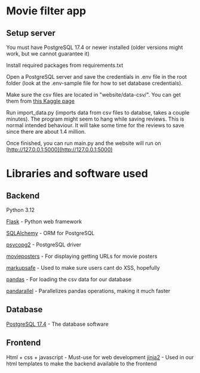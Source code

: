 # Movie filter app
## Setup server
You must have PostgreSQL 17.4 or newer installed (older versions might work, but we cannot guarantee it)

Install required packages from requirements.txt

Open a PostgreSQL server and save the credentials in .env file in the root folder (look at the .env-sample file for how to set database credentials).

Make sure the csv files are located in "website/data-csv/". You can get them from [this Kaggle page](https://www.kaggle.com/datasets/andrezaza/clapper-massive-rotten-tomatoes-movies-and-reviews/)

Run import_data.py (imports data from csv files to databse, takes a couple minutes). The program might seem to hang while saving reviews. This is normal intended behaviour. It will take some time for the reviews to save since there are about 1.4 million.

Once finished, you can run main.py and the website will run on [http://127.0.0.1:5000](http://127.0.0.1:5000)


# Libraries and software used

## Backend
Python 3.12

[Flask](https://flask.palletsprojects.com/en/stable/) - Python web framework

[SQLAlchemy](https://www.sqlalchemy.org/) - ORM for PostgreSQL

[psycopg2](https://pypi.org/project/psycopg2/) - PostgreSQL driver

[movieposters](https://pypi.org/project/movieposters/) - For displaying getting URLs for movie posters

[markupsafe](https://pypi.org/project/MarkupSafe/) - Used to make sure users cant do XSS, hopefully

[pandas](https://pandas.pydata.org/) - For loading the csv data for our database

[pandarallel](https://pypi.org/project/pandarallel/) - Parallelizes pandas operations, making it much faster

## Database
[PostgreSQL 17.4](https://www.enterprisedb.com/downloads/postgres-postgresql-downloads) - The database software

## Frontend
Html + css + javascript - Must-use for web development
[jinja2](https://jinja.palletsprojects.com/en/stable/) - Used in our html templates to make the backend available to the frontend
